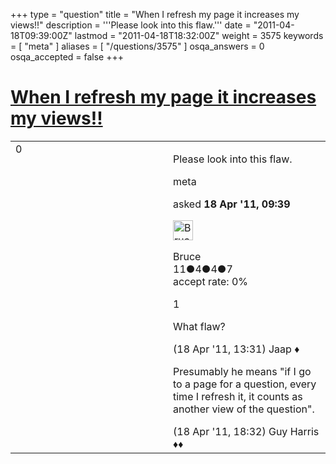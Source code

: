 +++
type = "question"
title = "When I refresh my page it increases my views!!"
description = '''Please look into this flaw.'''
date = "2011-04-18T09:39:00Z"
lastmod = "2011-04-18T18:32:00Z"
weight = 3575
keywords = [ "meta" ]
aliases = [ "/questions/3575" ]
osqa_answers = 0
osqa_accepted = false
+++

<div class="headNormal">

# [When I refresh my page it increases my views!!](/questions/3575/when-i-refresh-my-page-it-increases-my-views)

</div>

<div id="main-body">

<div id="askform">

<table id="question-table" style="width:100%;"><colgroup><col style="width: 50%" /><col style="width: 50%" /></colgroup><tbody><tr class="odd"><td style="width: 30px; vertical-align: top"><div class="vote-buttons"><span id="post-3575-upvote" class="ajax-command post-vote up" rel="nofollow" title="I like this post (click again to cancel)"> </span><div id="post-3575-score" class="post-score" title="current number of votes">0</div><span id="post-3575-downvote" class="ajax-command post-vote down" rel="nofollow" title="I dont like this post (click again to cancel)"> </span> <span id="favorite-mark" class="ajax-command favorite-mark" rel="nofollow" title="mark/unmark this question as favorite (click again to cancel)"> </span><div id="favorite-count" class="favorite-count"></div></div></td><td><div id="item-right"><div class="question-body"><p>Please look into this flaw.</p></div><div id="question-tags" class="tags-container tags"><span class="post-tag tag-link-meta" rel="tag" title="see questions tagged &#39;meta&#39;">meta</span></div><div id="question-controls" class="post-controls"></div><div class="post-update-info-container"><div class="post-update-info post-update-info-user"><p>asked <strong>18 Apr '11, 09:39</strong></p><img src="https://secure.gravatar.com/avatar/e26c7ebb23eae3f6b8a22c85915807f0?s=32&amp;d=identicon&amp;r=g" class="gravatar" width="32" height="32" alt="Bruce&#39;s gravatar image" /><p><span>Bruce</span><br />
<span class="score" title="11 reputation points">11</span><span title="4 badges"><span class="badge1">●</span><span class="badgecount">4</span></span><span title="4 badges"><span class="silver">●</span><span class="badgecount">4</span></span><span title="7 badges"><span class="bronze">●</span><span class="badgecount">7</span></span><br />
<span class="accept_rate" title="Rate of the user&#39;s accepted answers">accept rate:</span> <span title="Bruce has no accepted answers">0%</span></p></div></div><div id="comments-container-3575" class="comments-container"><span id="3584"></span><div id="comment-3584" class="comment"><div id="post-3584-score" class="comment-score">1</div><div class="comment-text"><p>What flaw?</p></div><div id="comment-3584-info" class="comment-info"><span class="comment-age">(18 Apr '11, 13:31)</span> <span class="comment-user userinfo">Jaap ♦</span></div></div><span id="3593"></span><div id="comment-3593" class="comment"><div id="post-3593-score" class="comment-score"></div><div class="comment-text"><p>Presumably he means "if I go to a page for a question, every time I refresh it, it counts as another view of the question".</p></div><div id="comment-3593-info" class="comment-info"><span class="comment-age">(18 Apr '11, 18:32)</span> <span class="comment-user userinfo">Guy Harris ♦♦</span></div></div></div><div id="comment-tools-3575" class="comment-tools"></div><div class="clear"></div><div id="comment-3575-form-container" class="comment-form-container"></div><div class="clear"></div></div></td></tr></tbody></table>

</div>

</div>

